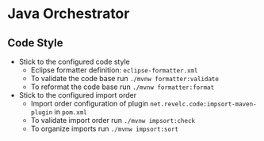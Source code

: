 # Java Orchestrator

## Code Style

- Stick to the configured code style
  - Eclipse formatter definition: `eclipse-formatter.xml`
  - To validate the code base run `./mvnw formatter:validate`
  - To reformat the code base run `./mvnw formatter:format`
- Stick to the configured import order
  - Import order configuration of plugin `net.revelc.code:impsort-maven-plugin` in `pom.xml`
  - To validate import order run `./mvnw impsort:check`
  - To organize imports run `./mvnw impsort:sort`